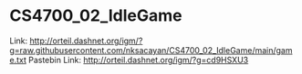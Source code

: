 # CS4700_02_IdleGame

Link: http://orteil.dashnet.org/igm/?g=raw.githubusercontent.com/nksacayan/CS4700_02_IdleGame/main/game.txt
Pastebin Link: http://orteil.dashnet.org/igm/?g=cd9HSXU3

